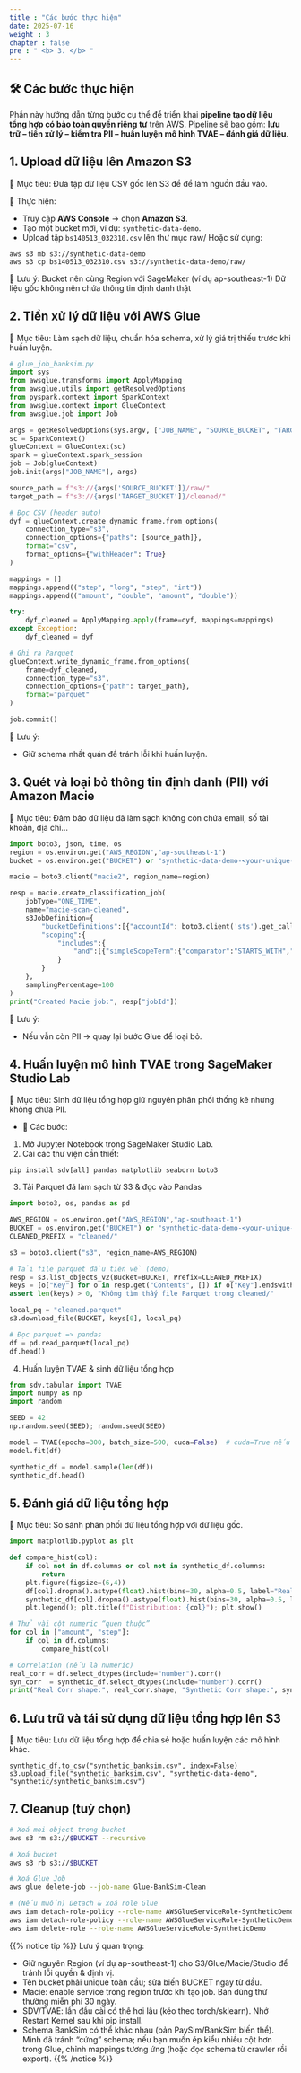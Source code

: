```yaml
---
title : "Các bước thực hiện"
date: 2025-07-16
weight : 3
chapter : false
pre : " <b> 3. </b> "
---
```


## 🛠️ Các bước thực hiện

Phần này hướng dẫn từng bước cụ thể để triển khai **pipeline tạo dữ liệu tổng hợp có bảo toàn quyền riêng tư** trên AWS.
Pipeline sẽ bao gồm: **lưu trữ – tiền xử lý – kiểm tra PII – huấn luyện mô hình TVAE – đánh giá dữ liệu**.

## 1. Upload dữ liệu lên Amazon S3
🌟 Mục tiêu:
Đưa tập dữ liệu CSV gốc lên S3 để để làm nguồn đầu vào.

📂 Thực hiện:
- Truy cập **AWS Console** → chọn **Amazon S3**.
- Tạo một bucket mới, ví dụ: `synthetic-data-demo`.
- Upload tập `bs140513_032310.csv` lên thư mục raw/
Hoặc sử dụng:
```
aws s3 mb s3://synthetic-data-demo
aws s3 cp bs140513_032310.csv s3://synthetic-data-demo/raw/
```

💬 Lưu ý:
Bucket nên cùng Region với SageMaker (ví dụ ap-southeast-1)
Dữ liệu gốc không nên chứa thông tin định danh thật

## 2. Tiền xử lý dữ liệu với AWS Glue
🌟 Mục tiêu:
Làm sạch dữ liệu, chuẩn hóa schema, xử lý giá trị thiếu trước khi huấn luyện.
```python
# glue_job_banksim.py
import sys
from awsglue.transforms import ApplyMapping
from awsglue.utils import getResolvedOptions
from pyspark.context import SparkContext
from awsglue.context import GlueContext
from awsglue.job import Job

args = getResolvedOptions(sys.argv, ["JOB_NAME", "SOURCE_BUCKET", "TARGET_BUCKET"])
sc = SparkContext()
glueContext = GlueContext(sc)
spark = glueContext.spark_session
job = Job(glueContext)
job.init(args["JOB_NAME"], args)

source_path = f"s3://{args['SOURCE_BUCKET']}/raw/"
target_path = f"s3://{args['TARGET_BUCKET']}/cleaned/"

# Đọc CSV (header auto)
dyf = glueContext.create_dynamic_frame.from_options(
    connection_type="s3",
    connection_options={"paths": [source_path]},
    format="csv",
    format_options={"withHeader": True}
)

mappings = []
mappings.append(("step", "long", "step", "int"))
mappings.append(("amount", "double", "amount", "double"))

try:
    dyf_cleaned = ApplyMapping.apply(frame=dyf, mappings=mappings)
except Exception:
    dyf_cleaned = dyf

# Ghi ra Parquet
glueContext.write_dynamic_frame.from_options(
    frame=dyf_cleaned,
    connection_type="s3",
    connection_options={"path": target_path},
    format="parquet"
)

job.commit()

```
💬 Lưu ý:
- Giữ schema nhất quán để tránh lỗi khi huấn luyện.


## 3. Quét và loại bỏ thông tin định danh (PII) với Amazon Macie
🌟 Mục tiêu:
Đảm bảo dữ liệu đã làm sạch không còn chứa email, số tài khoản, địa chỉ…
```python
import boto3, json, time, os
region = os.environ.get("AWS_REGION","ap-southeast-1")
bucket = os.environ.get("BUCKET") or "synthetic-data-demo-<your-unique-suffix>"

macie = boto3.client("macie2", region_name=region)

resp = macie.create_classification_job(
    jobType="ONE_TIME",
    name="macie-scan-cleaned",
    s3JobDefinition={
        "bucketDefinitions":[{"accountId": boto3.client('sts').get_caller_identity()['Account'], "buckets":[bucket]}],
        "scoping":{
            "includes":{
                "and":[{"simpleScopeTerm":{"comparator":"STARTS_WITH","key":"OBJECT_KEY","values":["cleaned/"]}}]
            }
        }
    },
    samplingPercentage=100
)
print("Created Macie job:", resp["jobId"])

```
💬 Lưu ý:
- Nếu vẫn còn PII → quay lại bước Glue để loại bỏ.

## 4. Huấn luyện mô hình TVAE trong SageMaker Studio Lab
🌟 Mục tiêu:
Sinh dữ liệu tổng hợp giữ nguyên phân phối thống kê nhưng không chứa PII.
- 🔄 Các bước:
1. Mở Jupyter Notebook trong SageMaker Studio Lab.
2. Cài các thư viện cần thiết:
``` 
pip install sdv[all] pandas matplotlib seaborn boto3 
```
3. Tải Parquet đã làm sạch từ S3 & đọc vào Pandas
```python
import boto3, os, pandas as pd

AWS_REGION = os.environ.get("AWS_REGION","ap-southeast-1")
BUCKET = os.environ.get("BUCKET") or "synthetic-data-demo-<your-unique-suffix>"
CLEANED_PREFIX = "cleaned/"

s3 = boto3.client("s3", region_name=AWS_REGION)

# Tải file parquet đầu tiên về (demo)
resp = s3.list_objects_v2(Bucket=BUCKET, Prefix=CLEANED_PREFIX)
keys = [o["Key"] for o in resp.get("Contents", []) if o["Key"].endswith(".parquet")]
assert len(keys) > 0, "Không tìm thấy file Parquet trong cleaned/"

local_pq = "cleaned.parquet"
s3.download_file(BUCKET, keys[0], local_pq)

# Đọc parquet => pandas
df = pd.read_parquet(local_pq)
df.head()
```

4. Huấn luyện TVAE & sinh dữ liệu tổng hợp
```python
from sdv.tabular import TVAE
import numpy as np
import random

SEED = 42
np.random.seed(SEED); random.seed(SEED)

model = TVAE(epochs=300, batch_size=500, cuda=False)  # cuda=True nếu có GPU
model.fit(df)

synthetic_df = model.sample(len(df))
synthetic_df.head()
```

## 5. Đánh giá dữ liệu tổng hợp
🌟 Mục tiêu:
So sánh phân phối dữ liệu tổng hợp với dữ liệu gốc.
```python
import matplotlib.pyplot as plt

def compare_hist(col):
    if col not in df.columns or col not in synthetic_df.columns:
        return
    plt.figure(figsize=(6,4))
    df[col].dropna().astype(float).hist(bins=30, alpha=0.5, label="Real")
    synthetic_df[col].dropna().astype(float).hist(bins=30, alpha=0.5, label="Synthetic")
    plt.legend(); plt.title(f"Distribution: {col}"); plt.show()

# Thử vài cột numeric “quen thuộc”
for col in ["amount", "step"]:
    if col in df.columns:
        compare_hist(col)

# Correlation (nếu là numeric)
real_corr = df.select_dtypes(include="number").corr()
syn_corr  = synthetic_df.select_dtypes(include="number").corr()
print("Real Corr shape:", real_corr.shape, "Synthetic Corr shape:", syn_corr.shape)
```

## 6. Lưu trữ và tái sử dụng dữ liệu tổng hợp lên S3
🌟 Mục tiêu:
Lưu dữ liệu tổng hợp để chia sẻ hoặc huấn luyện các mô hình khác.
```
synthetic_df.to_csv("synthetic_banksim.csv", index=False)
s3.upload_file("synthetic_banksim.csv", "synthetic-data-demo", "synthetic/synthetic_banksim.csv")

```

## 7. Cleanup (tuỳ chọn)

```bash
# Xoá mọi object trong bucket
aws s3 rm s3://$BUCKET --recursive

# Xoá bucket
aws s3 rb s3://$BUCKET

# Xoá Glue Job
aws glue delete-job --job-name Glue-BankSim-Clean

# (Nếu muốn) Detach & xoá role Glue
aws iam detach-role-policy --role-name AWSGlueServiceRole-SyntheticDemo --policy-arn arn:aws:iam::aws:policy/service-role/AWSGlueServiceRole
aws iam detach-role-policy --role-name AWSGlueServiceRole-SyntheticDemo --policy-arn arn:aws:iam::aws:policy/AmazonS3FullAccess
aws iam delete-role --role-name AWSGlueServiceRole-SyntheticDemo

```

{{% notice tip %}}
Lưu ý quan trọng:
- Giữ nguyên Region (ví dụ ap-southeast-1) cho S3/Glue/Macie/Studio để tránh lỗi quyền & định vị.
- Tên bucket phải unique toàn cầu; sửa biến BUCKET ngay từ đầu.
- Macie: enable service trong region trước khi tạo job. Bản dùng thử thường miễn phí 30 ngày.
- SDV/TVAE: lần đầu cài có thể hơi lâu (kéo theo torch/sklearn). Nhớ Restart Kernel sau khi pip install.
- Schema BankSim có thể khác nhau (bản PaySim/BankSim biến thể). Mình đã tránh “cứng” schema; nếu bạn muốn ép kiểu nhiều cột hơn trong Glue, chỉnh mappings tương ứng (hoặc đọc schema từ crawler rồi export).
{{% /notice %}}